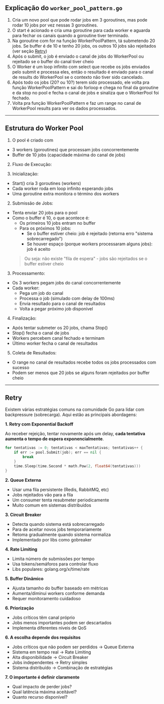 ## Explicação do `worker_pool_pattern.go`

1. Cria um novo pool que pode rodar jobs em 3 goroutines, mas pode rodar 10 jobs por vez nessas 3 goroutines.
2. O start é acionado e cria uma goroutine para cada worker e aguarda para fechar os canais quando a goroutine tiver terminado.
2. Na goroutine com for na função WorkerPoolPattern, tá submetendo 20 jobs. Se buffer é de 10 e tenho 20 jobs, os outros 10 jobs são rejeitados (ver seção [Retry](#3))
3. Após o submit, o job é enviado o canal de jobs do WorkerPool ou rejeitado se o buffer do canal tiver cheio
4. O Worker é um loop infinito com select que recebe os jobs enviados pelo submit e processa eles, então o resultado é enviado para o canal de results do WorkerPool se o contexto não tiver sido cancelado.
5. Após todo os jobs (20? ou 10?) terem sido processado, ele volta pra função WorkerPoolPattern e sai do forloop e chega no final da goroutine e da stop no pool e fecha o canal de jobs e sinaliza que o WorkerPool foi fechado.
6. Volta pra função WorkerPoolPattern e faz um range no canal de WorkerPool results para ver os dados processados.

---

## Estrutura do Worker Pool

1. O pool é criado com

  - 3 workers (goroutines) que processam jobs concorrentemente
  - Buffer de 10 jobs (capacidade máxima do canal de jobs)

2. Fluxo de Execução:

  1. Inicialização:

  - Start() cria 3 goroutines (workers)
  - Cada worker roda em loop infinito esperando jobs
  - Uma goroutine extra monitora o término dos workers

  2. Submissão de Jobs:

  - Tenta enviar 20 jobs para o pool
  - Como o buffer é 10, o que acontece é:
    - Os primeiros 10 jobs entram no buffer
    - Para os próximos 10 jobs:
      - Se o buffer estiver cheio: job é rejeitado (retorna erro "sistema sobrecarregado")
      - Se houver espaço (porque workers processaram alguns jobs): job é aceito
    > Ou seja: não existe "fila de espera" - jobs são rejeitados se o buffer estiver cheio

  3. Processamento:

  - Os 3 workers pegam jobs do canal concorrentemente
  - Cada worker:
    - Pega um job do canal
    - Processa o job (simulado com delay de 100ms)
    - Envia resultado para o canal de resultados
    - Volta a pegar próximo job disponível

  4. Finalização:

  - Após tentar submeter os 20 jobs, chama Stop()
  - Stop() fecha o canal de jobs
  - Workers percebem canal fechado e terminam
  - Último worker fecha o canal de resultados

  5. Coleta de Resultados:

  - O range no canal de resultados recebe todos os jobs processados com sucesso
  - Podem ser menos que 20 jobs se alguns foram rejeitados por buffer cheio

---

## Retry

Existem várias estratégias comuns na comunidade Go para lidar com backpressure (sobrecarga). Aqui estão as principais abordagens:

**1. Retry com Exponential Backoff**

Ao receber rejeição, tentar novamente após um delay, **cada tentativa aumenta o tempo de espera exponencialmente**.

```go
for tentativas := 0; tentativas < maxTentativas; tentativas++ {
    if err := pool.Submit(job); err == nil {
        break
    }
    time.Sleep(time.Second * math.Pow(2, float64(tentativas)))
}
```

**2. Queue Externa**

- Usar uma fila persistente (Redis, RabbitMQ, etc)
- Jobs rejeitados vão para a fila
- Um consumer tenta resubmeter periodicamente
- Muito comum em sistemas distribuídos

**3. Circuit Breaker**

- Detecta quando sistema está sobrecarregado
- Para de aceitar novos jobs temporariamente
- Retoma gradualmente quando sistema normaliza
- Implementado por libs como gobreaker

**4. Rate Limiting**

- Limita número de submissões por tempo
- Usa tokens/semáforos para controlar fluxo
- Libs populares: golang.org/x/time/rate

**5. Buffer Dinâmico**

- Ajusta tamanho do buffer baseado em métricas
- Aumenta/diminui workers conforme demanda
- Requer monitoramento cuidadoso

**6. Priorização**

- Jobs críticos têm canal próprio
- Jobs menos importantes podem ser descartados
- Implementa diferentes níveis de QoS

**6. A escolha depende dos requisitos**

- Jobs críticos que não podem ser perdidos → Queue Externa
- Sistema em tempo real → Rate Limiting
- Alta disponibilidade → Circuit Breaker
- Jobs independentes → Retry simples
- Sistema distribuído → Combinação de estratégias

**7. O importante é definir claramente**

- Qual impacto de perder jobs?
- Qual latência máxima aceitável?
- Quanto recurso disponível?